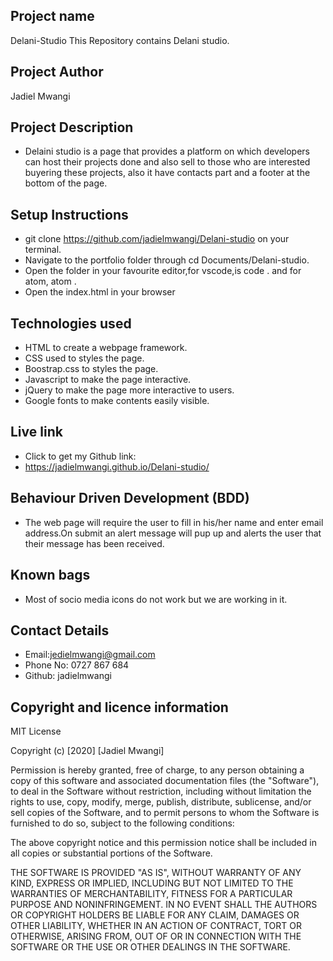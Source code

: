 ## Project name
Delani-Studio 
This Repository contains Delani studio.
## Project Author
Jadiel Mwangi
## Project Description 
* Delaini studio  is a page that provides a platform on which developers can host their projects done and also sell to those who are  interested buyering these projects, also it have contacts part and a footer at the bottom of the page.

## Setup Instructions
* git clone https://github.com/jadielmwangi/Delani-studio  on your terminal.
* Navigate to the portfolio folder through cd Documents/Delani-studio.
* Open the folder in your favourite editor,for vscode,is code . and for atom, atom .
* Open the index.html in your browser

## Technologies used
* HTML to create a webpage framework.
* CSS used to styles the page.
* Boostrap.css to styles the page.
* Javascript to make the page interactive.
* jQuery to make the page more interactive to users.
* Google fonts to make contents easily visible. 

## Live link
* Click to get my Github link:
* https://jadielmwangi.github.io/Delani-studio/

## Behaviour Driven Development (BDD)
* The web page will require the user to fill in his/her name and enter email address.On submit an alert message will pup up and alerts the user that their message has been received.

## Known bags
* Most of socio media icons do not work but we are working in it.
## Contact Details
* Email:jedielmwangi@gmail.com
* Phone No: 0727 867 684
* Github: jadielmwangi


## Copyright and licence information

MIT License

Copyright (c) [2020] [Jadiel Mwangi]

Permission is hereby granted, free of charge, to any person obtaining a copy
of this software and associated documentation files (the "Software"), to deal
in the Software without restriction, including without limitation the rights
to use, copy, modify, merge, publish, distribute, sublicense, and/or sell
copies of the Software, and to permit persons to whom the Software is
furnished to do so, subject to the following conditions:

The above copyright notice and this permission notice shall be included in all
copies or substantial portions of the Software.

THE SOFTWARE IS PROVIDED "AS IS", WITHOUT WARRANTY OF ANY KIND, EXPRESS OR
IMPLIED, INCLUDING BUT NOT LIMITED TO THE WARRANTIES OF MERCHANTABILITY,
FITNESS FOR A PARTICULAR PURPOSE AND NONINFRINGEMENT. IN NO EVENT SHALL THE
AUTHORS OR COPYRIGHT HOLDERS BE LIABLE FOR ANY CLAIM, DAMAGES OR OTHER
LIABILITY, WHETHER IN AN ACTION OF CONTRACT, TORT OR OTHERWISE, ARISING FROM,
OUT OF OR IN CONNECTION WITH THE SOFTWARE OR THE USE OR OTHER DEALINGS IN THE
SOFTWARE.